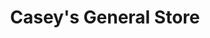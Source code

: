 ---
title: "Casey's General Store"
url: /fargo/caseys-general-store-university-drive-north/
shop: convenience
---